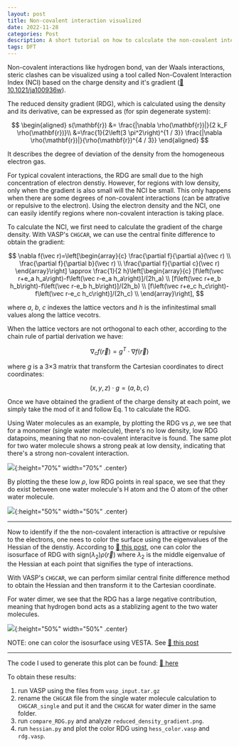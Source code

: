 ```yaml
---
layout: post
title: Non-covalent interaction visualized
date: 2022-11-28
categories: Post
description: A short tutorial on how to calculate the non-covalent interaction plot using VASP.
tags: DFT
---
```


<!-- https://www.c2x.org.uk/visual/VESTA_pot.html -->
<!-- https://chemtools.org/sci_doc_nci.html -->
<!-- https://rh8liuqy.github.io/Finite_Difference.html -->

Non-covalent interactions like hydrogen bond, van der Waals interactions, steric clashes can be visualized using a tool called Non-Covalent Interaction Index (NCI) based on the charge density and it's gradient ([:link: 10.1021/ja100936w](https://pubs.acs.org/doi/10.1021/ja100936w)).

The reduced density gradient (RDG), which is calculated using the density and its derivative, can be expressed as (for spin degenerate system):

$$
\begin{aligned}
s(\mathbf{r}) &= \frac{|\nabla \rho(\mathbf{r})|}{2 k_F \rho(\mathbf{r})}\\
&=\frac{1}{2\left(3 \pi^2\right)^{1 / 3}} \frac{|\nabla \rho(\mathbf{r})|}{\rho(\mathbf{r})^{4 / 3}}
\end{aligned}
$$

It describes the degree of deviation of the density from the homogeneous electron gas. 

For typical covalent interactions, the RDG are small due to the high concentration of electron denstiy. However, for regions with low density, only when the gradient is also small will the NCI be small. This only happens when there are some degrees of non-covalent interactions (can be attrative or repulsive to the electron). 
Using the electron density and the NCI, one can easily identify regions where non-covalent interaction is taking place.

To calculate the NCI, we first need to calculate the gradient of the charge density. With VASP's `CHGCAR`, we can use the central finite difference to obtain the gradient:

$$
\nabla f(\vec r)=\left[\begin{array}{c}
\frac{\partial f}{\partial a}(\vec r) \\
\frac{\partial f}{\partial b}(\vec r) \\
\frac{\partial f}{\partial c}(\vec r)
\end{array}\right] \approx \frac{1}{2 h}\left[\begin{array}{c}
[f\left(\vec r+e_a h_a\right)-f\left(\vec r-e_a h_a\right)]/(2h_a) \\
[f\left(\vec r+e_b h_b\right)-f\left(\vec r-e_b h_b\right)]/(2h_b)  \\
[f\left(\vec r+e_c h_c\right)-f\left(\vec r-e_c h_c\right)]/(2h_c)  \\
\end{array}\right],
$$

where $a$, $b$, $c$ indexes the lattice vectors and $h$ is the infinitestimal small values along the lattice vecotrs.

When the lattice vectors are not orthogonal to each other, according to the chain rule of partial derivation we have:

$$
\nabla_c f(\vec r) = g^T \cdot \nabla f(\vec r) 
$$

where $g$ is a 3$\times$3 matrix that transform the Cartesian coordinates to direct coordinates:

$$
(x,y,z) \cdot g = (a,b,c) 
$$


Once we have obtained the gradient of the charge density at each point, we simply take the mod of it and follow Eq. 1 to calculate the RDG. 

Using Water molecules as an example, by plotting the RDG vs $\rho$, we see that for a monomer (single water molecule), there's no low density, low RDG datapoins, meaning that no non-covalent interacitve is found. The same plot for two water molecule shows a strong peak at low density, indicating that there's a strong non-covalent interaction.

![]({{site.baseurl}}/assets/img/post_img/2022-11-28-img1.png){:height="70%" width="70%" .center}

By plotting the these low $\rho$, low RDG points in real space, we see that they do exist between one water molecule's H atom and the O atom of the other water molecule.

![]({{site.baseurl}}/assets/img/post_img/2022-11-28-img2.png){:height="50%" width="50%" .center}


---

Now to identify if the the non-covalent interaction is attractive or repulsive to the electrons, one nees to color the surface using the eigenvalues of the Hessian of the denstiy. According to [:link: this post](https://chemtools.org/sci_doc_nci.html), one can color the isosurface of RDG with $\mathrm{sign}(\lambda_2)\rho(\vec r)$ where $\lambda_2$ is the middle eigenvalue of the Hessian at each point that signifies the type of interactions.

With VASP's `CHGCAR`, we can perform similar central finite difference method to obtain the Hessian and then transform it to the Cartesian coordinate.

For water dimer, we see that the RDG has a large negative contribution, meaning that hydrogen bond acts as a stablizing agent to the two water molecules.

![]({{site.baseurl}}/assets/img/post_img/2022-11-28-img3.png){:height="50%" width="50%" .center}

NOTE: one can color the isosurface using VESTA. See [:link: this post](https://www.c2x.org.uk/visual/VESTA_pot.html)

---

The code I used to generate this plot can be found: [:file_folder: here]({{site.baseurl}}/assets/other/2022-11-28-water_NCI.tar.gz)

To obtain these results:
1. run VASP using the files from `vasp_input.tar.gz`
2. rename the `CHGCAR` file from the single water molecule calculation to `CHGCAR_single` and put it and the `CHGCAR` for water dimer in the same folder.
3. run `compare_RDG.py` and analyze `reduced_density_gradient.png`.
4. run `hessian.py` and plot the color RDG using `hess_color.vasp` and `rdg.vasp`.



